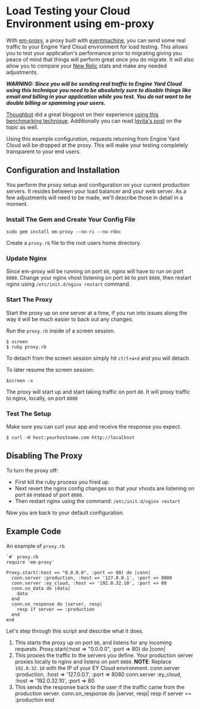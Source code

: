 # Load Testing your Cloud Environment using em-proxy

With [em-proxy](http://github.com/igrigorik/em-proxy), a proxy built with [eventmachine](http://rubyeventmachine.com/), you can send some real traffic to your Engine Yard Cloud environment for load testing.  This allows you to test your application's performance prior to migrating giving you peace of mind that things will perform great once you do migrate. It will also allow you to compare your [New Relic](http://rpm.newrelic.com) stats and make any needed adjustments. 

***WARNING: Since you will be sending real traffic to Engine Yard Cloud using this technique you need to be absolutely sure to disable things like email and billing in your application while you test.  You do not want to be double billing or spamming your users.***

[Thoughbot](http://thoughtbot.com) did a great blogpost on their experience [using this benchmarking technique](http://robots.thoughtbot.com/post/486653439/hopping-in-the-cloud).  Additionally you can read [Igvita's post](http://www.igvita.com/2009/04/20/ruby-proxies-for-scale-and-monitoring) on the topic as well.

Using this example configuration, requests returning from Engine Yard Cloud will be dropped at the proxy. This will make your testing completely transparent to your end users. 

## Configuration and Installation

You perform the proxy setup and configuration on your current production servers.  It resides between your load balancer and your web server.  As a few adjustments will need to be made, we'll describe those in detail in a moment.

### Install The Gem and Create Your Config File
    sudo gem install em-proxy --no-ri --no-rdoc

Create a `proxy.rb` file to the root users home directory.


### Update Nginx

Since em-proxy will be running on port `80`, nginx will have to run on port `8080`.  Change your nginx vhost listening on port `80` to port `8080`, then restart nginx using `/etc/init.d/nginx restart` command.

### Start The Proxy

Start the proxy up on one server at a time, if you run into issues along the way it will be much easier to back out any changes.

Run the `proxy.rb` inside of a screen session.


    $ screen
    $ ruby proxy.rb


To detach from the screen session simply hit `ctrl+a+d` and you will detach.

To later resume the screen session:

    $screen -x


The proxy will start up and start taking traffic on port `80`. It will proxy traffic to nginx, locally, on port `8080` 

### Test The Setup

Make sure you can curl your app and receive the response you expect.


    $ curl -H host:yourhostname.com http://localhost


## Disabling The Proxy

To turn the proxy off:

  - First kill the ruby process you fired up. 
  - Next revert the nginx config changes so that your vhosts are listening on port `80` instead of port `8080`.
  - Then restart nginx using the command: `/etc/init.d/nginx restart`

Now you are back to your default configuration. 

## Example Code

An example of `proxy.rb`


    `#` proxy.rb
    require 'em-proxy'
    
    Proxy.start(:host => "0.0.0.0", :port => 80) do |conn|
      conn.server :production, :host => '127.0.0.1', :port => 8080
      conn.server :ey_cloud, :host => '192.0.32.10', :port => 80
      conn.on_data do |data|
        data
      end
      conn.on_response do |server, resp|
        resp if server == :production
      end
    end


Let's step through this script and describe what it does.

1. This starts the proxy up on port `80`, and listens for any incoming requests.
        Proxy.start(:host => "0.0.0.0", :port => 80) do |conn|
2. This proxies the traffic to the servers you define. Your production server proxies locally to nginx and listens on port `8080`. **NOTE**: Replace `192.0.32.10` with the IP of your EY Cloud environment.
        conn.server :production, :host => '127.0.0.1', :port => 8080
        conn.server :ey_cloud, :host => '192.0.32.10', :port => 80
3. This sends the response back to the user if the traffic came from the production server.
        conn.on_response do |server, resp|
          resp if server == :production
        end
